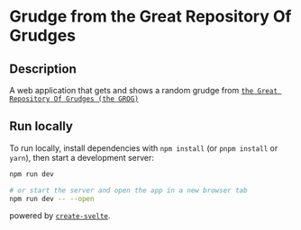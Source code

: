 # Grudge from the Great Repository Of Grudges

## Description

A web application that gets and shows a random grudge from [`the Great Repository Of Grudges (the GROG)`](https://github.com/Qworel97/The-Great-Repository-Of-Grudges) 

## Run locally

To run locally, install dependencies with `npm install` (or `pnpm install` or `yarn`), then start a development server:

```bash
npm run dev

# or start the server and open the app in a new browser tab
npm run dev -- --open
```

powered by [`create-svelte`](https://github.com/sveltejs/kit/tree/master/packages/create-svelte).